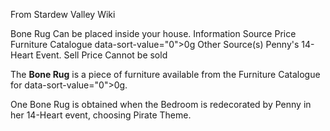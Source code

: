 From Stardew Valley Wiki

Bone Rug Can be placed inside your house. Information Source Price Furniture Catalogue data-sort-value="0"&gt;0g Other Source(s) Penny's 14-Heart Event. Sell Price Cannot be sold

The **Bone Rug** is a piece of furniture available from the Furniture Catalogue for data-sort-value="0"&gt;0g.

One Bone Rug is obtained when the Bedroom is redecorated by Penny in her 14-Heart event, choosing Pirate Theme.